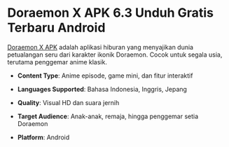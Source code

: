 ﻿# Doraemon X APK 6.3 Unduh Gratis Terbaru Android
[Doraemon X APK](https://apkeira.com/doraemon-x/) adalah aplikasi hiburan yang menyajikan dunia petualangan seru dari karakter ikonik Doraemon. Cocok untuk segala usia, terutama penggemar anime klasik.

-   **Content Type**: Anime episode, game mini, dan fitur interaktif
    
-   **Languages Supported**: Bahasa Indonesia, Inggris, Jepang
    
-   **Quality**: Visual HD dan suara jernih
    
-   **Target Audience**: Anak-anak, remaja, hingga penggemar setia Doraemon
    
-   **Platform**: Android

